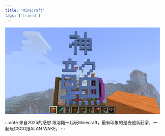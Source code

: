 ```yaml
---
title: 'Minecraft'
tags: ['friend']
---
```

![img](./img_ig/201408/001.jpg)

:::note 來自2025的感想
跟溶翔一起玩Minecraft，最有印象的是去他新莊家，一起玩CSGO跟ALAN WAKE。
:::